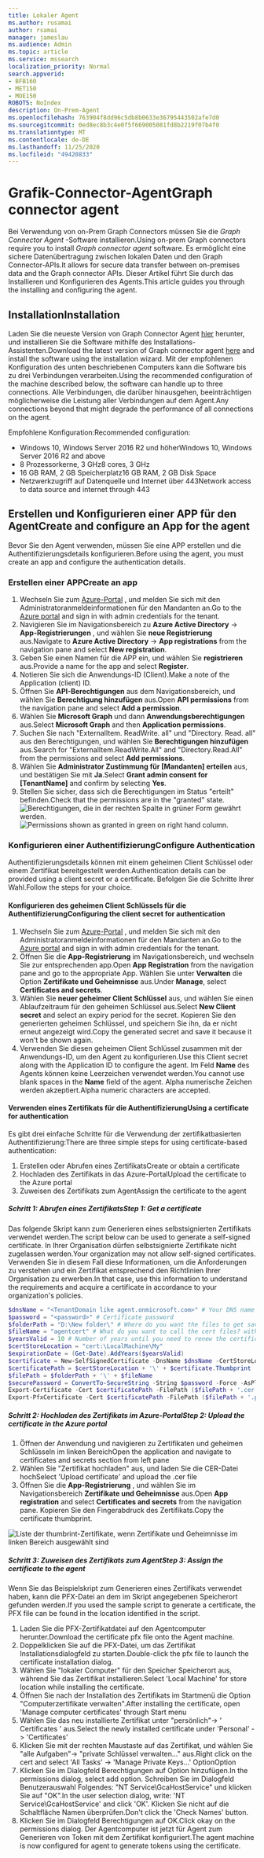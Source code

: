 ```yaml
---
title: Lokaler Agent
ms.author: rusamai
author: rsamai
manager: jameslau
ms.audience: Admin
ms.topic: article
ms.service: mssearch
localization_priority: Normal
search.appverid:
- BFB160
- MET150
- MOE150
ROBOTS: NoIndex
description: On-Prem-Agent
ms.openlocfilehash: 763904f8dd96c5db8b0633e36795443502afe7d0
ms.sourcegitcommit: 0ed8ec8b3c4e0f5f669005081fd8b2219f07b4f0
ms.translationtype: MT
ms.contentlocale: de-DE
ms.lasthandoff: 11/25/2020
ms.locfileid: "49420833"
---
```

# <a name="graph-connector-agent"></a><span data-ttu-id="907e6-103">Grafik-Connector-Agent</span><span class="sxs-lookup"><span data-stu-id="907e6-103">Graph connector agent</span></span>

<span data-ttu-id="907e6-104">Bei Verwendung von on-Prem Graph Connectors müssen Sie die *Graph Connector Agent* -Software installieren.</span><span class="sxs-lookup"><span data-stu-id="907e6-104">Using on-prem Graph connectors require you to install *Graph connector agent* software.</span></span> <span data-ttu-id="907e6-105">Es ermöglicht eine sichere Datenübertragung zwischen lokalen Daten und den Graph Connector-APIs.</span><span class="sxs-lookup"><span data-stu-id="907e6-105">It allows for secure data transfer between on-premises data and the Graph connector APIs.</span></span> <span data-ttu-id="907e6-106">Dieser Artikel führt Sie durch das Installieren und Konfigurieren des Agents.</span><span class="sxs-lookup"><span data-stu-id="907e6-106">This article guides you through the installing and configuring the agent.</span></span>

## <a name="installation"></a><span data-ttu-id="907e6-107">Installation</span><span class="sxs-lookup"><span data-stu-id="907e6-107">Installation</span></span>

<span data-ttu-id="907e6-108">Laden Sie die neueste Version von Graph Connector Agent [hier](https://aka.ms/gcadownload) herunter, und installieren Sie die Software mithilfe des Installations-Assistenten.</span><span class="sxs-lookup"><span data-stu-id="907e6-108">Download the latest version of Graph connector agent [here](https://aka.ms/gcadownload) and install the software using the installation wizard.</span></span> <span data-ttu-id="907e6-109">Mit der empfohlenen Konfiguration des unten beschriebenen Computers kann die Software bis zu drei Verbindungen verarbeiten.</span><span class="sxs-lookup"><span data-stu-id="907e6-109">Using the recommended configuration of the machine described below, the software can handle up to three connections.</span></span> <span data-ttu-id="907e6-110">Alle Verbindungen, die darüber hinausgehen, beeinträchtigen möglicherweise die Leistung aller Verbindungen auf dem Agent.</span><span class="sxs-lookup"><span data-stu-id="907e6-110">Any connections beyond that might degrade the performance of all connections on the agent.</span></span>

<span data-ttu-id="907e6-111">Empfohlene Konfiguration:</span><span class="sxs-lookup"><span data-stu-id="907e6-111">Recommended configuration:</span></span>

* <span data-ttu-id="907e6-112">Windows 10, Windows Server 2016 R2 und höher</span><span class="sxs-lookup"><span data-stu-id="907e6-112">Windows 10, Windows Server 2016 R2 and above</span></span>
* <span data-ttu-id="907e6-113">8 Prozessorkerne, 3 GHz</span><span class="sxs-lookup"><span data-stu-id="907e6-113">8 cores, 3 GHz</span></span>
* <span data-ttu-id="907e6-114">16 GB RAM, 2 GB Speicherplatz</span><span class="sxs-lookup"><span data-stu-id="907e6-114">16 GB RAM, 2 GB Disk Space</span></span>
* <span data-ttu-id="907e6-115">Netzwerkzugriff auf Datenquelle und Internet über 443</span><span class="sxs-lookup"><span data-stu-id="907e6-115">Network access to data source and internet through 443</span></span>

## <a name="create-and-configure-an-app-for-the-agent"></a><span data-ttu-id="907e6-116">Erstellen und Konfigurieren einer APP für den Agent</span><span class="sxs-lookup"><span data-stu-id="907e6-116">Create and configure an App for the agent</span></span>  

<span data-ttu-id="907e6-117">Bevor Sie den Agent verwenden, müssen Sie eine APP erstellen und die Authentifizierungsdetails konfigurieren.</span><span class="sxs-lookup"><span data-stu-id="907e6-117">Before using the agent, you must create an app and configure the authentication details.</span></span>

### <a name="create-an-app"></a><span data-ttu-id="907e6-118">Erstellen einer APP</span><span class="sxs-lookup"><span data-stu-id="907e6-118">Create an app</span></span>

1. <span data-ttu-id="907e6-119">Wechseln Sie zum [Azure-Portal](https://portal.azure.com) , und melden Sie sich mit den Administratoranmeldeinformationen für den Mandanten an.</span><span class="sxs-lookup"><span data-stu-id="907e6-119">Go to the [Azure portal](https://portal.azure.com) and sign in with admin credentials for the tenant.</span></span>
2. <span data-ttu-id="907e6-120">Navigieren Sie im Navigationsbereich zu **Azure Active Directory**  ->  **App-Registrierungen** , und wählen Sie **neue Registrierung** aus.</span><span class="sxs-lookup"><span data-stu-id="907e6-120">Navigate to **Azure Active Directory** -> **App registrations** from the navigation pane and select **New registration**.</span></span>
3. <span data-ttu-id="907e6-121">Geben Sie einen Namen für die APP ein, und wählen Sie **registrieren** aus.</span><span class="sxs-lookup"><span data-stu-id="907e6-121">Provide a name for the app and select **Register**.</span></span>
4. <span data-ttu-id="907e6-122">Notieren Sie sich die Anwendungs-ID (Client).</span><span class="sxs-lookup"><span data-stu-id="907e6-122">Make a note of the Application (client) ID.</span></span>
5. <span data-ttu-id="907e6-123">Öffnen Sie **API-Berechtigungen** aus dem Navigationsbereich, und wählen Sie **Berechtigung hinzufügen** aus.</span><span class="sxs-lookup"><span data-stu-id="907e6-123">Open **API permissions** from the navigation pane and select **Add a permission**.</span></span>
6. <span data-ttu-id="907e6-124">Wählen Sie **Microsoft Graph** und dann **Anwendungsberechtigungen** aus.</span><span class="sxs-lookup"><span data-stu-id="907e6-124">Select **Microsoft Graph** and then **Application permissions**.</span></span>
7. <span data-ttu-id="907e6-125">Suchen Sie nach "ExternalItem. ReadWrite. all" und "Directory. Read. all" aus den Berechtigungen, und wählen Sie **Berechtigungen hinzufügen** aus.</span><span class="sxs-lookup"><span data-stu-id="907e6-125">Search for "ExternalItem.ReadWrite.All" and "Directory.Read.All" from the permissions and select **Add permissions**.</span></span>
8. <span data-ttu-id="907e6-126">Wählen Sie **Administrator Zustimmung für [Mandanten] erteilen** aus, und bestätigen Sie mit **Ja**.</span><span class="sxs-lookup"><span data-stu-id="907e6-126">Select **Grant admin consent for [TenantName]** and confirm by selecting **Yes**.</span></span>
9. <span data-ttu-id="907e6-127">Stellen Sie sicher, dass sich die Berechtigungen im Status "erteilt" befinden.</span><span class="sxs-lookup"><span data-stu-id="907e6-127">Check that the permissions are in the "granted" state.</span></span>
     <span data-ttu-id="907e6-128">![Berechtigungen, die in der rechten Spalte in grüner Form gewährt werden.](media/onprem-agent/granted-state.png)</span><span class="sxs-lookup"><span data-stu-id="907e6-128">![Permissions shown as granted in green on right hand column.](media/onprem-agent/granted-state.png)</span></span>

### <a name="configure-authentication"></a><span data-ttu-id="907e6-129">Konfigurieren einer Authentifizierung</span><span class="sxs-lookup"><span data-stu-id="907e6-129">Configure Authentication</span></span>

<span data-ttu-id="907e6-130">Authentifizierungsdetails können mit einem geheimen Client Schlüssel oder einem Zertifikat bereitgestellt werden.</span><span class="sxs-lookup"><span data-stu-id="907e6-130">Authentication details can be provided using a client secret or a certificate.</span></span> <span data-ttu-id="907e6-131">Befolgen Sie die Schritte Ihrer Wahl.</span><span class="sxs-lookup"><span data-stu-id="907e6-131">Follow the steps for your choice.</span></span>

#### <a name="configuring-the-client-secret-for-authentication"></a><span data-ttu-id="907e6-132">Konfigurieren des geheimen Client Schlüssels für die Authentifizierung</span><span class="sxs-lookup"><span data-stu-id="907e6-132">Configuring the client secret for authentication</span></span>

1. <span data-ttu-id="907e6-133">Wechseln Sie zum [Azure-Portal](https://portal.azure.com) , und melden Sie sich mit den Administratoranmeldeinformationen für den Mandanten an.</span><span class="sxs-lookup"><span data-stu-id="907e6-133">Go to the [Azure portal](https://portal.azure.com) and sign in with admin credentials for the tenant.</span></span>
2. <span data-ttu-id="907e6-134">Öffnen Sie die **App-Registrierung** im Navigationsbereich, und wechseln Sie zur entsprechenden app.</span><span class="sxs-lookup"><span data-stu-id="907e6-134">Open **App Registration** from the navigation pane and go to the appropriate App.</span></span> <span data-ttu-id="907e6-135">Wählen Sie unter **Verwalten** die Option **Zertifikate und Geheimnisse** aus.</span><span class="sxs-lookup"><span data-stu-id="907e6-135">Under **Manage**, select **Certificates and secrets**.</span></span>
3. <span data-ttu-id="907e6-136">Wählen Sie **neuer geheimer Client Schlüssel** aus, und wählen Sie einen Ablaufzeitraum für den geheimen Schlüssel aus.</span><span class="sxs-lookup"><span data-stu-id="907e6-136">Select **New Client secret** and select an expiry period for the secret.</span></span> <span data-ttu-id="907e6-137">Kopieren Sie den generierten geheimen Schlüssel, und speichern Sie ihn, da er nicht erneut angezeigt wird.</span><span class="sxs-lookup"><span data-stu-id="907e6-137">Copy the generated secret and save it because it won't be shown again.</span></span>
4. <span data-ttu-id="907e6-138">Verwenden Sie diesen geheimen Client Schlüssel zusammen mit der Anwendungs-ID, um den Agent zu konfigurieren.</span><span class="sxs-lookup"><span data-stu-id="907e6-138">Use this Client secret along with the Application ID to configure the agent.</span></span> <span data-ttu-id="907e6-139">Im Feld **Name** des Agents können keine Leerzeichen verwendet werden.</span><span class="sxs-lookup"><span data-stu-id="907e6-139">You cannot use blank spaces in the **Name** field of the agent.</span></span> <span data-ttu-id="907e6-140">Alpha numerische Zeichen werden akzeptiert.</span><span class="sxs-lookup"><span data-stu-id="907e6-140">Alpha numeric characters are accepted.</span></span>

#### <a name="using-a-certificate-for-authentication"></a><span data-ttu-id="907e6-141">Verwenden eines Zertifikats für die Authentifizierung</span><span class="sxs-lookup"><span data-stu-id="907e6-141">Using a certificate for authentication</span></span>

<span data-ttu-id="907e6-142">Es gibt drei einfache Schritte für die Verwendung der zertifikatbasierten Authentifizierung:</span><span class="sxs-lookup"><span data-stu-id="907e6-142">There are three simple steps for using certificate-based authentication:</span></span>

1. <span data-ttu-id="907e6-143">Erstellen oder Abrufen eines Zertifikats</span><span class="sxs-lookup"><span data-stu-id="907e6-143">Create or obtain a certificate</span></span>
1. <span data-ttu-id="907e6-144">Hochladen des Zertifikats in das Azure-Portal</span><span class="sxs-lookup"><span data-stu-id="907e6-144">Upload the certificate to the Azure portal</span></span>
1. <span data-ttu-id="907e6-145">Zuweisen des Zertifikats zum Agent</span><span class="sxs-lookup"><span data-stu-id="907e6-145">Assign the certificate to the agent</span></span>

##### <a name="step-1-get-a-certificate"></a><span data-ttu-id="907e6-146">Schritt 1: Abrufen eines Zertifikats</span><span class="sxs-lookup"><span data-stu-id="907e6-146">Step 1: Get a certificate</span></span>

<span data-ttu-id="907e6-147">Das folgende Skript kann zum Generieren eines selbstsignierten Zertifikats verwendet werden.</span><span class="sxs-lookup"><span data-stu-id="907e6-147">The script below can be used to generate a self-signed certificate.</span></span> <span data-ttu-id="907e6-148">In Ihrer Organisation dürfen selbstsignierte Zertifikate nicht zugelassen werden.</span><span class="sxs-lookup"><span data-stu-id="907e6-148">Your organization may not allow self-signed certificates.</span></span> <span data-ttu-id="907e6-149">Verwenden Sie in diesem Fall diese Informationen, um die Anforderungen zu verstehen und ein Zertifikat entsprechend den Richtlinien Ihrer Organisation zu erwerben.</span><span class="sxs-lookup"><span data-stu-id="907e6-149">In that case, use this information to understand the requirements and acquire a certificate in accordance to your organization's policies.</span></span>

```Powershell
$dnsName = "<TenantDomain like agent.onmicrosoft.com>" # Your DNS name
$password = "<password>" # Certificate password
$folderPath = "D:\New folder\" # Where do you want the files to get saved to? The folder needs to exist.
$fileName = "agentcert" # What do you want to call the cert files? without the file extension
$yearsValid = 10 # Number of years until you need to renew the certificate
$certStoreLocation = "cert:\LocalMachine\My"
$expirationDate = (Get-Date).AddYears($yearsValid)
$certificate = New-SelfSignedCertificate -DnsName $dnsName -CertStoreLocation $certStoreLocation -NotAfter $expirationDate -KeyExportPolicy Exportable -KeySpec Signature
$certificatePath = $certStoreLocation + '\' + $certificate.Thumbprint
$filePath = $folderPath + '\' + $fileName
$securePassword = ConvertTo-SecureString -String $password -Force -AsPlainText
Export-Certificate -Cert $certificatePath -FilePath ($filePath + '.cer')
Export-PfxCertificate -Cert $certificatePath -FilePath ($filePath + '.pfx') -Password $securePassword
```

##### <a name="step-2-upload-the-certificate-in-the-azure-portal"></a><span data-ttu-id="907e6-150">Schritt 2: Hochladen des Zertifikats im Azure-Portal</span><span class="sxs-lookup"><span data-stu-id="907e6-150">Step 2: Upload the certificate in the Azure portal</span></span>

1. <span data-ttu-id="907e6-151">Öffnen der Anwendung und navigieren zu Zertifikaten und geheimen Schlüsseln im linken Bereich</span><span class="sxs-lookup"><span data-stu-id="907e6-151">Open the application and navigate to certificates and secrets section from left pane</span></span>
1. <span data-ttu-id="907e6-152">Wählen Sie "Zertifikat hochladen" aus, und laden Sie die CER-Datei hoch</span><span class="sxs-lookup"><span data-stu-id="907e6-152">Select 'Upload certificate' and upload the .cer file</span></span>
1. <span data-ttu-id="907e6-153">Öffnen Sie die **App-Registrierung** , und wählen Sie im Navigationsbereich **Zertifikate und Geheimnisse** aus.</span><span class="sxs-lookup"><span data-stu-id="907e6-153">Open **App registration** and select **Certificates and secrets** from the navigation pane.</span></span> <span data-ttu-id="907e6-154">Kopieren Sie den Fingerabdruck des Zertifikats.</span><span class="sxs-lookup"><span data-stu-id="907e6-154">Copy the certificate thumbprint.</span></span>

![Liste der thumbrint-Zertifikate, wenn Zertifikate und Geheimnisse im linken Bereich ausgewählt sind](media/onprem-agent/certificates.png)

##### <a name="step-3-assign-the-certificate-to-the-agent"></a><span data-ttu-id="907e6-156">Schritt 3: Zuweisen des Zertifikats zum Agent</span><span class="sxs-lookup"><span data-stu-id="907e6-156">Step 3: Assign the certificate to the agent</span></span>

<span data-ttu-id="907e6-157">Wenn Sie das Beispielskript zum Generieren eines Zertifikats verwendet haben, kann die PFX-Datei an dem im Skript angegebenen Speicherort gefunden werden.</span><span class="sxs-lookup"><span data-stu-id="907e6-157">If you used the sample script to generate a certificate, the PFX file can be found in the location identified in the script.</span></span>

1. <span data-ttu-id="907e6-158">Laden Sie die PFX-Zertifikatdatei auf den Agentcomputer herunter.</span><span class="sxs-lookup"><span data-stu-id="907e6-158">Download the certificate pfx file onto the Agent machine.</span></span>
1. <span data-ttu-id="907e6-159">Doppelklicken Sie auf die PFX-Datei, um das Zertifikat Installationsdialogfeld zu starten.</span><span class="sxs-lookup"><span data-stu-id="907e6-159">Double-click the pfx file to launch the certificate installation dialog.</span></span>
1. <span data-ttu-id="907e6-160">Wählen Sie "lokaler Computer" für den Speicher Speicherort aus, während Sie das Zertifikat installieren.</span><span class="sxs-lookup"><span data-stu-id="907e6-160">Select 'Local Machine' for store location while installing the certificate.</span></span>
1. <span data-ttu-id="907e6-161">Öffnen Sie nach der Installation des Zertifikats im Startmenü die Option "Computerzertifikate verwalten".</span><span class="sxs-lookup"><span data-stu-id="907e6-161">After installing the certificate, open 'Manage computer certificates' through Start menu</span></span>
1. <span data-ttu-id="907e6-162">Wählen Sie das neu installierte Zertifikat unter "persönlich"-> ' Certificates ' aus.</span><span class="sxs-lookup"><span data-stu-id="907e6-162">Select the newly installed certificate under 'Personal' -> 'Certificates'</span></span>
1. <span data-ttu-id="907e6-163">Klicken Sie mit der rechten Maustaste auf das Zertifikat, und wählen Sie "alle Aufgaben"-> "private Schlüssel verwalten..." aus.</span><span class="sxs-lookup"><span data-stu-id="907e6-163">Right click on the cert and select 'All Tasks' -> 'Manage Private Keys…'</span></span> <span data-ttu-id="907e6-164">Option</span><span class="sxs-lookup"><span data-stu-id="907e6-164">Option</span></span>
1. <span data-ttu-id="907e6-165">Klicken Sie im Dialogfeld Berechtigungen auf Option hinzufügen.</span><span class="sxs-lookup"><span data-stu-id="907e6-165">In the permissions dialog, select add option.</span></span> <span data-ttu-id="907e6-166">Schreiben Sie im Dialogfeld Benutzerauswahl Folgendes: "NT Service\GcaHostService" und klicken Sie auf "OK".</span><span class="sxs-lookup"><span data-stu-id="907e6-166">In the user selection dialog, write: 'NT Service\GcaHostService' and click 'OK'.</span></span> <span data-ttu-id="907e6-167">Klicken Sie nicht auf die Schaltfläche Namen überprüfen.</span><span class="sxs-lookup"><span data-stu-id="907e6-167">Don't click the 'Check Names' button.</span></span>
1. <span data-ttu-id="907e6-168">Klicken Sie im Dialogfeld Berechtigungen auf OK.</span><span class="sxs-lookup"><span data-stu-id="907e6-168">Click okay on the permissions dialog.</span></span> <span data-ttu-id="907e6-169">Der Agentcomputer ist jetzt für Agent zum Generieren von Token mit dem Zertifikat konfiguriert.</span><span class="sxs-lookup"><span data-stu-id="907e6-169">The agent machine is now configured for agent to generate tokens using the certificate.</span></span>
